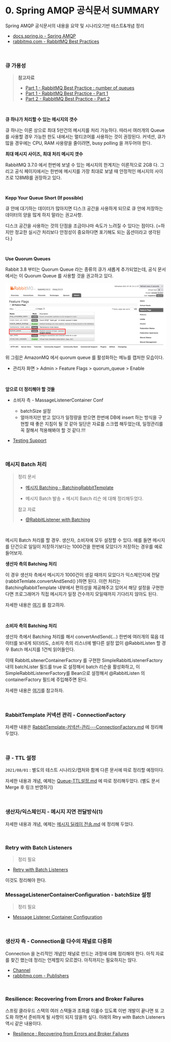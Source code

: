 # 0. Spring AMQP 공식문서 SUMMARY

Spring AMQP 공식문서의 내용을 요약 및 시나리오기반 테스트&개념 정리

- [docs.spring.io - Spring AMQP](https://docs.spring.io/spring-amqp/docs/current/reference/html/)
- [rabbitmq.com - RabbitMQ Best Practices](https://www.rabbitmq.com/best-practices.html)

<br>

### 큐 가용성

> **참고자료**
>
> - [Part 1 - RabbitMQ Best Practice : number of queues](https://www.cloudamqp.com/blog/part1-rabbitmq-best-practice.html#number-of-queues)
> - [Part 1 - RabbitMQ Best Practice - Part 1](https://www.cloudamqp.com/blog/part1-rabbitmq-best-practice.html)
> - [Part 2 - RabbitMQ Best Practice - Part 2](https://www.cloudamqp.com/blog/part2-rabbitmq-best-practice-for-high-performance.html)

<br>

**큐 하나가 처리할 수 있는 메시지의 갯수**<br>

큐 하나는 이론 상으로 최대 5만건의 메시지를 처리 가능하다. 따라서 여러개의 Queue를 사용할 경우 가능한 한도 내에서는 멀티코어를 사용하는 것이 권장된다. 커넥션, 큐가 많을 경우에는 CPU, RAM 사용량을 줄이려면, busy polling 을 꺼두어야 한다.<br>

**최대 메시지 사이즈, 최대 처리 메시지 갯수**<br>

RabbitMQ 3.7.0 에서 한번에 보낼 수 있는 메시지의 한계치는 이론적으로 2GB 다. 그리고 공식 페이지에서는 한번에 메시지를 가장 최대로 보낼 때 안정적인 메시지의 사이즈로 128MB를 권장하고 있다.<br>

<br>

**Kepp Your Queue Short (If possible)**<br>

큐 안에 대기하는 데이터가 많아지면 디스크 공간을 사용하게 되므로 큐 안에 저장하는 데이터의 양을 많게 하지 말라는 권고사항.<br>

디스크 공간을 사용하는 것의 단점을 조금이나마 속도가 느려질 수 있다는 점이다. (=하지만 정교한 실시간 처리보다 안정성이 중요하다면 포기해도 되는 옵션이라고 생각된다.)<br>

<br>

**Use Quorum Queues**<br>

Rabbit 3.8 부터는 Quorum Queue 라는 종류의 큐가 새롭게 추가되었는데, 공식 문서에서는 이 Quorum Queue 를 사용할 것을 권고하고 있다.<br>

![이미지](./img/README/1.png)

위 그림은 AmazonMQ 에서 quorum queue 를 활성화하는 메뉴를 캡처한 모습이다. 

- 관리자 화면 > Admin > Feature Flags > quorum_queue > Enable

<br>

**앞으로 더 정리해야 할 것들**<br>

- 소비자 측 - MassageListenerContainer Conf
  - batchSize 설정
  - 얼마까지만 받고 있다가 일정량을 받으면 한번에 DB에 insert 하는 방식을 구현할 때 좋은 지침이 될 것 같아 일단은 자료를 스크랩 해두었는데, 일정관리를 꼭 잘해서 적용해봐야 할 것 같다.!!!

- [Testing Support](https://docs.spring.io/spring-amqp/docs/current/reference/html/#testing)

<br>

### 메시지 Batch 처리

> 정리 문서
>
> - [메시지 Batching - BatchingRabbitTemplate](https://github.com/gosgjung/study-rabbitmq/blob/develop/docs/%EB%A9%94%EC%8B%9C%EC%A7%80-Batching-%EB%B0%9C%EC%86%A1-BatchingRabbitTemplate.md)
>
> - 메시지 Batch 발송 + 메시지 Batch 리슨 에 대해 정리해두었다.
>
> 참고 자료
>
> - [@RabbitListener with Batching](https://docs.spring.io/spring-amqp/docs/current/reference/html/#receiving-batch)

<br>

메시지 Batch 처리를 할 경우. 생산자, 소비자에 모두 설정할 수 있다. 예를 들면 메시지를 단건으로 일일이 저장하기보다는 1000건을 한번에 모았다가 저장하는 경우를 예로 들어보자. <br>

**생산자 측의 Batching 처리**<br>

이 경우 생산자 측에서 메시지가 1000건이 생길 때까지 모았다가 익스체인지에 전달(rabbitTemlate.convertAndSend() )하면 된다. 이런 처리는 BatchingRabbitTemplate 내부에서 편의성을 제공해주고 있어서 해당 설정을 구현한다면 프로그래머가 직접 메시지가 일정 건수까지 모일때까지 기다리지 않아도 된다.<br>

자세한 내용은 [여기](https://github.com/gosgjung/study-rabbitmq/blob/develop/docs/%EB%A9%94%EC%8B%9C%EC%A7%80-Batching-%EB%B0%9C%EC%86%A1-BatchingRabbitTemplate.md#%EB%A9%94%EC%8B%9C%EC%A7%80-batching-%EB%B0%9C%EC%86%A1---batchingrabbittemplate) 를 참고하자.<br>

<br>

**소비자 측의 Batching 처리**<br>

생산자 측에서 Batching 처리를 해서 convertAndSend(...) 한번에 여러개의 묶음 데이터를 보내게 되더라도, 소비자 측의 리스너에 별다른 설정 없이 @RabbitListen 할 경우 Batch 메시지를 1건씩 읽어들인다.<br>

이때 RabbitLsitenerContainerFactory 를 구현한 SimpleRabbitListenerFactory 내의 batchLister 필드를 true 로 설정해서 batch 리슨을 활성화하고, 이 SimpleRabbitListenerFactory를 Bean으로 설정해서 @RabbitListen 의 containerFactory 필드에 주입해주면 된다. <br>

자세한 내용은 [여기](https://github.com/gosgjung/study-rabbitmq/blob/develop/docs/%EB%A9%94%EC%8B%9C%EC%A7%80-Batching-%EB%B0%9C%EC%86%A1-BatchingRabbitTemplate.md#rabbitlistener-2---%EB%A9%94%EC%8B%9C%EC%A7%80-batch-%EB%A6%AC%EC%8A%A4%EB%8B%9D)를 참고하자.<br>

<br>

### RabbitTemplate 커넥션 관리 - ConnectionFactory

자세한 내용은 [RabbitTemplate-커넥션-관리---ConnectionFactory.md](https://github.com/gosgjung/study-rabbitmq/blob/develop/docs/RabbitTemplate-%EC%BB%A4%EB%84%A5%EC%85%98-%EA%B4%80%EB%A6%AC---ConnectionFactory.md) 에 정리해두었다.<br>

<br>

### 큐 - TTL 설정

`2021/08/01` : 별도의 테스트 시나리오/캡처와 함께 다른 문서에 따로 정리할 예정이다.<br>

자세한 내용과 개념, 예제는 [Queue-TTL설정.md](http://asdfsadfasdf) 에 따로 정리해두었다. (별도 문서 Merge 후 링크 반영하기)<br>

<br>

### 생산자/익스체인지 - 메시지 지연 전달방식(1)

자세한 내용과 개념, 예제는 [메시지 딜레이 전송.md](https://github.com/gosgjung/study-rabbitmq/blob/develop/docs/%EB%A9%94%EC%8B%9C%EC%A7%80-%EB%94%9C%EB%A0%88%EC%9D%B4-%EC%A0%84%EC%86%A1.md) 에 정리해 두었다.<br>

<br>

### Retry with Batch Listeners

> 정리 필요

- [Retry with Batch Listeners](https://docs.spring.io/spring-amqp/docs/current/reference/html/#resilience-recovering-from-errors-and-broker-failures)

이것도 정리해야 한다.<br>



### MessageListenerContainerConfiguration - batchSize 설정

> 정리 필요

- [Message Listener Container Configuration](https://docs.spring.io/spring-amqp/docs/current/reference/html/#containerAttributes)

<br>

### 생산자 측 - Connection을 다수의 채널로 다중화

Connection 을 논리적인 개념인 채널로 만드는 과정에 대해 정리해야 한다. 아직 자료를 찾긴 했는데 정리는 언제할지 모르겠다. 아직까지는 필요하지는 않다.<br>

- [Channel](https://rabbitmq.github.io/rabbitmq-java-client/api/current/com/rabbitmq/client/Channel.html#waitForConfirms(long))
- [rabbitmq.com - Publishers](https://www.rabbitmq.com/publishers.html)

<br>

### Resilience: Recovering from Errors and Broker Failures

스프링 클라우드 스택의 여러 스택들과 조화를 이룰수 있도록 이번 개발이 끝나면 또 고도화 하면서 준비하게 될 사항이 되지 않을까 싶다. 아래의  Rtry with Batch Listeners 역시 같은 내용이다.

- [Resilience : Recovering from Errors and Broker Failures](https://docs.spring.io/spring-amqp/docs/current/reference/html/#resilience-recovering-from-errors-and-broker-failures)

<br>



